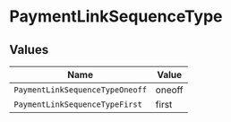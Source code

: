 # PaymentLinkSequenceType


## Values

| Name                            | Value                           |
| ------------------------------- | ------------------------------- |
| `PaymentLinkSequenceTypeOneoff` | oneoff                          |
| `PaymentLinkSequenceTypeFirst`  | first                           |